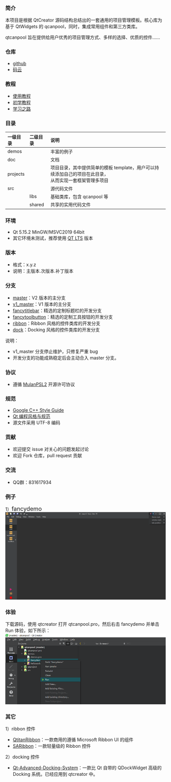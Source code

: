 
### 简介
本项目是根据 QtCreator 源码结构总结出的一套通用的项目管理模板。核心库为基于 QtWidgets 的 qcanpool，同时，集成常用组件和第三方类库。

qtcanpool 旨在提供给用户优秀的项目管理方式、多样的选择、优质的控件……

### 仓库
- [github](https://github.com/canpool/qtcanpool)
- [码云](https://gitee.com/icanpool/qtcanpool)

### 教程
- [使用教程](https://blog.csdn.net/canpool/category_10631139.html)
- [初学教程](https://blog.csdn.net/liang19890820/article/details/50277095)
- [学习之路](https://www.devbean.net/category/qt-study-road-2/)

### 目录
|一级目录|二级目录|说明|
|:------|:------|:------|
|demos||丰富的例子|
|doc||文档|
|projects||项目目录，其中提供简单的模板 template，用户可以持续添加自己的项目在此目录，<br>从而实现一套框架管理多项目
|src||源代码文件
||libs|基础类库，包含 qcanpool 等
||shared|共享的实用代码文件

### 环境
- Qt 5.15.2 MinGW/MSVC2019 64bit
- 其它环境未测试，推荐使用 [QT LTS](https://download.qt.io/official_releases/qt/) 版本

### 版本
- 格式：x.y.z
- 说明：主版本.次版本.补丁版本

### 分支
- [master](https://gitee.com/icanpool/qtcanpool/tree/master/)：V2 版本的主分支
- [v1_master](https://gitee.com/icanpool/qtcanpool/tree/v1_master/)：V1 版本的主分支
- [fancytitlebar](https://gitee.com/icanpool/qtcanpool/tree/fancytitlebar/)：精选的定制标题栏的开发分支
- [fancytoolbutton](https://gitee.com/icanpool/qtcanpool/tree/fancytoolbutton/)：精选的定制工具按钮的开发分支
- [ribbon](https://gitee.com/icanpool/qtcanpool/tree/ribbon/)：Ribbon 风格的控件类库的开发分支
- [dock](https://gitee.com/icanpool/qtcanpool/tree/dock/)：Docking 风格的控件类库的开发分支

说明：
- v1_master 分支停止维护，只修复严重 bug
- 开发分支的功能成熟稳定后会主动合入 master 分支。

### 协议
* 遵循 [MulanPSL2](./LICENSE) 开源许可协议

### 规范
* [Google C++ Style Guide](http://google.github.io/styleguide/cppguide.html)
* [Qt 编程风格与规范](https://blog.csdn.net/qq_35488967/article/details/70055490)
* 源文件采用 UTF-8 编码

### 贡献
* 欢迎提交 issue 对关心的问题发起讨论
* 欢迎 Fork 仓库，pull request 贡献

### 交流
* QQ群：831617934

### 例子
1）<font size=4>fancydemo</font>
![qcanpool](./doc/pics/fancydemo.png)

### 体验
下载源码，使用 qtcreator 打开 qtcanpool.pro，然后右击 fancydemo 并单击 Run 体验，如下所示：
![run](./doc/pics/run.png)

### 其它
1）ribbon 控件
- [QtitanRibbon](https://www.devmachines.com/qtitanribbon-overview.html)：一款商用的遵循 Microsoft Ribbon UI 的组件
- [SARibbon](https://gitee.com/czyt1988/SARibbon)：一款轻量级的 Ribbon 控件

2）docking 控件
- [Qt-Advanced-Docking-System](https://github.com/githubuser0xFFFF/Qt-Advanced-Docking-System)：一款比 Qt 自带的 QDockWidget 高级的 Docking 系统。已经应用到 qtcreator 中。
